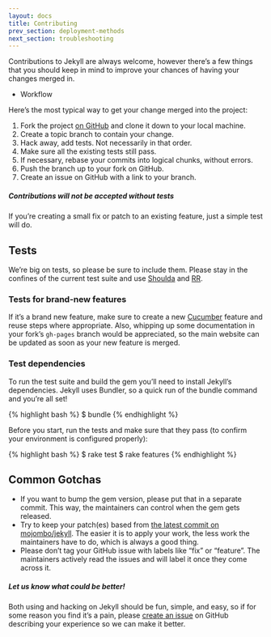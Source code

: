 ```yaml
---
layout: docs
title: Contributing
prev_section: deployment-methods
next_section: troubleshooting
---
```


Contributions to Jekyll are always welcome, however there’s a few things that you should keep in mind to improve your chances of having your changes merged in.

* Workflow

Here’s the most typical way to get your change merged into the project:

1. Fork the project [on GitHub](https://github.com/mojombo/jekyll) and clone it down to your local machine.
2. Create a topic branch to contain your change.
3. Hack away, add tests. Not necessarily in that order.
4. Make sure all the existing tests still pass.
5. If necessary, rebase your commits into logical chunks, without errors.
6. Push the branch up to your fork on GitHub.
7. Create an issue on GitHub with a link to your branch.

<div class="note warning">
  <h5>Contributions will not be accepted without tests</h5>
  <p>If you’re creating a small fix or patch to an existing feature, just
    a simple test will do.</p>
</div>

## Tests

We’re big on tests, so please be sure to include them. Please stay in the confines of the current test suite and use [Shoulda](https://github.com/thoughtbot/shoulda) and [RR](https://github.com/btakita/rr).

### Tests for brand-new features

If it’s a brand new feature, make sure to create a new [Cucumber](https://github.com/cucumber/cucumber/) feature and reuse steps where appropriate. Also, whipping up some documentation in your fork’s `gh-pages` branch would be appreciated, so the main website can be updated as soon as your new feature is merged.

### Test dependencies

To run the test suite and build the gem you’ll need to install Jekyll’s dependencies. Jekyll uses Bundler, so a quick run of the bundle command and you’re all set!

{% highlight bash %}
$ bundle
{% endhighlight %}

Before you start, run the tests and make sure that they pass (to confirm
your environment is configured properly):

{% highlight bash %}
$ rake test
$ rake features
{% endhighlight %}

## Common Gotchas

- If you want to bump the gem version, please put that in a separate
  commit. This way, the maintainers can control when the gem gets released.
- Try to keep your patch(es) based from [the latest commit on
  mojombo/jekyll](https://github.com/mojombo/jekyll/commits/master). The easier it is to apply your work, the less work
  the maintainers have to do, which is always a good thing.
- Please don’t tag your GitHub issue with labels like “fix” or “feature”.
  The maintainers actively read the issues and will label it once they come
  across it.

<div class="note">
  <h5>Let us know what could be better!</h5>
  <p>Both using and hacking on Jekyll should be fun, simple, and easy, so if for some reason you find it’s a pain, please <a href="https://github.com/mojombo/jekyll/issues/new">create an issue</a> on GitHub describing your experience so we can make it better.</p>
</div>